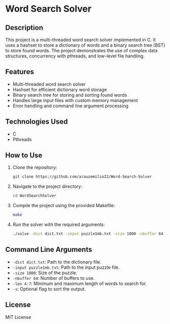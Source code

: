 # Word Search Solver

## Description
This project is a multi-threaded word search solver implemented in C. It uses a hashset to store a dictionary of words and a binary search tree (BST) to store found words. 
The project demonstrates the use of complex data structures, concurrency with pthreads, and low-level file handling.

## Features
- Multi-threaded word search solver
- Hashset for efficient dictionary word storage
- Binary search tree for storing and sorting found words
- Handles large input files with custom memory management
- Error handling and command line argument processing

## Technologies Used
- C
- Pthreads

## How to Use
1. Clone the repository:
    ```bash
    git clone https://github.com/arauzemilio22/Word-Search-Solver
    ```
2. Navigate to the project directory:
    ```bash
    cd WordSearchSolver
    ```
3. Compile the project using the provided Makefile:
    ```bash
    make
    ```
4. Run the solver with the required arguments:
    ```bash
    ./solve -dict dict.txt -input puzzle1mb.txt -size 1000 -nbuffer 64 -len 4:7 [-s]
    ```

## Command Line Arguments
- `-dict dict.txt`: Path to the dictionary file.
- `-input puzzle1mb.txt`: Path to the input puzzle file.
- `-size 1000`: Size of the puzzle.
- `-nbuffer 64`: Number of buffers to use.
- `-len 4:7`: Minimum and maximum length of words to search for.
- `-s`: Optional flag to sort the output.

## License
MIT License
